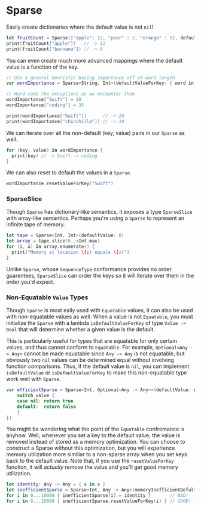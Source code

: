 # Sparse

Easily create dictionaries where the default value is not `nil`!
```swift
let fruitCount = Sparse(["apple": 12, "pear" : 2, "orange" : 5], defaultValue: 0)
print(fruitCount["apple"])   // -> 12
print(fruitCount["bannana"]) // -> 0
```

You can even create much more advanced mappings where the default value is a function of the key.
```swift
// Use a general heuristic basing importance off of word length
var wordImportance = Sparse<String, Int>(defaultValueForKey: { word in word.characters.count })

// Hard code the exceptions as we encounter them
wordImportance["Swift"] = 20
wordImportance["coding"] = 35

print(wordImportance["Swift"])      // -> 20
print(wordImportance["chinchilla"]) // -> 10
```

We can iterate over all the non-default (key, value) pairs in our `Sparse` as well.
```swift
for (key, value) in wordImportance {
  print(key) // -> Swift -> coding
}
```

We can also reset to default the values in a `Sparse`.
```swift
wordImportance.resetValueForKey("Swift")
```

### SparseSlice

Though `Sparse` has dictionary-like semantics, it exposes a type `SparseSlice` with array-like semantics. Perhaps you're using a `Sparse` to represent an infinite tape of memory.
```swift
let tape = Sparse<Int, Int>(defaultValue: 0)
let array = tape.slice(0..<Int.max)
for (i, x) in array.enumerate() {
  print("Memory at location \(i) equals \(x)")
}
```
Unlike `Sparse`, whose `SequenceType` conformance provides no order guarentees, `SparseSlice` can order the keys so it will iterate over them in the order you'd expect.

### Non-Equatable `Value` Types

Though `Sparse` is most eaily used with `Equatable` values, it can also be used with non-equatable values as well. When a value is not `Equatable`, you must initialize the `Sparse` with a lambda `isDefaultValueForKey` of type `Value -> Bool` that will determine whether a given value is the default.

This is particularly useful for types that are equatable for only certain values, and thus cannot conform to `Equatable`. For example, `Optional<Any -> Any>` cannot be made equatable since `Any -> Any` is not equatable, but obviously two `nil` values can be determined equal without involving function comparisons. Thus, if the default value is `nil`, you can implement `isDefaultValue` or `isDefaultValueForKey` to make this non-equatable type work well with `Sparse`.
```swift
var efficientSparse = Sparse<Int, Optional<Any -> Any>>(defaultValue: nil, isDefaultValue: { value in
    switch value {
    case nil: return true
    default:  return false
    }
})
```

You might be wondering what the point of the `Equatable` confromance is anyhow. Well, whenever you set a key to the default value, the value is removed instead of stored as a memory optimization. You can choose to construct a Sparse without this optimization, but you will experience memory utilization more similiar to a non-sparse array when you set keys back to the default value. Note that, if you use the `resetValueForKey` function, it will *actually* remove the value and you'll get good memory utilization.
```swift
let identity: Any -> Any = { x in x }
let inefficientSparse = Sparse<Int, Any -> Any>(memoryInefficientDefultValue: identity)
for i in 0...10000 { inefficientSparse[i] = identity }       // BAD!  (stores 10,000 copies of default entry)
for i in 0...10000 { inefficientSparse.resetValueForKey(i) } // GOOD! (actually removes entries)
```
